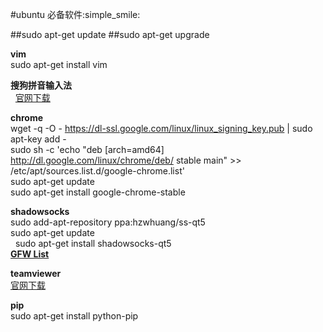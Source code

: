 #ubuntu 必备软件:simple_smile:

##sudo apt-get update
##sudo apt-get upgrade

**vim**<br/> 
    sudo apt-get install vim<br/>

**搜狗拼音输入法**<br/> 
[官网下载](http://pinyin.sogou.com/)<br/>

**chrome**<br/>
    wget -q -O - https://dl-ssl.google.com/linux/linux_signing_key.pub | sudo apt-key add -<br/>
    sudo sh -c 'echo "deb [arch=amd64] http://dl.google.com/linux/chrome/deb/ stable main" >> /etc/apt/sources.list.d/google-chrome.list'<br/>
    sudo apt-get update<br/> 
    sudo apt-get install google-chrome-stable<br/>

**shadowsocks**<br/> 
    sudo add-apt-repository ppa:hzwhuang/ss-qt5<br/>
    sudo apt-get update<br/>
    sudo apt-get install shadowsocks-qt5<br/>
[**GFW List**](https://github.com/FelisCatus/SwitchyOmega/wiki/GFWList)<br/>


**teamviewer**<br/>
[官网下载](https://www.teamviewer.com/zhCN/)<br/>

**pip**<br/>
    sudo apt-get install python-pip <br/>
